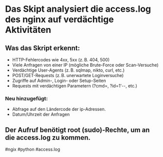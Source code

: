 # Das Skipt analysiert die access.log des nginx auf verdächtige Aktivitäten
## Was das Skript erkennt:
- HTTP-Fehlercodes wie 4xx, 5xx (z. B. 404, 500)
- Viele Anfragen von einer IP (mögliche Brute-Force oder Scan-Versuche)
- Verdächtige User-Agents (z. B. sqlmap, nikto, curl, etc.)
- POST/GET-Requests (z. B. unerwartete Loginversuche)
- Zugriffe auf Admin-, Login- oder Setup-Seiten
- Requests mit verdächtigen Parametern (?cmd=, ?id=1'--, etc.)
### Neu hinzugefügt: 
- Abfrage auf den Ländercode der ip-Adressen.
- Datum/Uhrzeit der Anfragen

## Der Aufruf benötigt root (sudo)-Rechte, um an die access.log zu kommen.
#ngix #python #access.log
